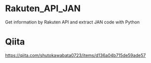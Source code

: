 # Rakuten_API_JAN

Get information by Rakuten API and extract JAN code with Python

# Qiita
https://qiita.com/shutokawabata0723/items/d136a04b715de59ade57
